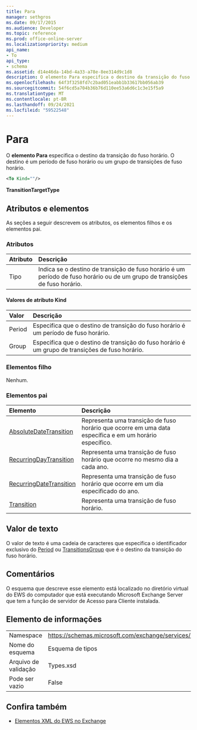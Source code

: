 ```yaml
---
title: Para
manager: sethgros
ms.date: 09/17/2015
ms.audience: Developer
ms.topic: reference
ms.prod: office-online-server
ms.localizationpriority: medium
api_name:
- To
api_type:
- schema
ms.assetid: d14e46da-14bd-4a33-a78e-8ee314d9c1d8
description: O elemento Para especifica o destino da transição do fuso horário. O destino é um período de fuso horário ou um grupo de transições de fuso horário.
ms.openlocfilehash: 64f3f3258fd7c2bad051eabb1b33617bb056ab39
ms.sourcegitcommit: 54f6cd5a704b36b76d110ee53a6d6c1c3e15f5a9
ms.translationtype: MT
ms.contentlocale: pt-BR
ms.lasthandoff: 09/24/2021
ms.locfileid: "59522548"
---
```

# <a name="to"></a>Para

O **elemento Para** especifica o destino da transição do fuso horário. O destino é um período de fuso horário ou um grupo de transições de fuso horário. 
  
```xml
<To Kind=""/>
```

 **TransitionTargetType**
## <a name="attributes-and-elements"></a>Atributos e elementos

As seções a seguir descrevem os atributos, os elementos filhos e os elementos pai.
  
### <a name="attributes"></a>Atributos

|**Atributo**|**Descrição**|
|:-----|:-----|
|Tipo  <br/> |Indica se o destino de transição de fuso horário é um período de fuso horário ou de um grupo de transições de fuso horário.  <br/> |
   
#### <a name="kind-attribute-values"></a>Valores de atributo Kind

|**Valor**|**Descrição**|
|:-----|:-----|
|Period  <br/> |Especifica que o destino de transição do fuso horário é um período de fuso horário.  <br/> |
|Group  <br/> |Especifica que o destino de transição do fuso horário é um grupo de transições de fuso horário.  <br/> |
   
### <a name="child-elements"></a>Elementos filho

Nenhum.
  
### <a name="parent-elements"></a>Elementos pai

|**Elemento**|**Descrição**|
|:-----|:-----|
|[AbsoluteDateTransition](absolutedatetransition.md) <br/> |Representa uma transição de fuso horário que ocorre em uma data específica e em um horário específico.  <br/> |
|[RecurringDayTransition](recurringdaytransition.md) <br/> |Representa uma transição de fuso horário que ocorre no mesmo dia a cada ano.  <br/> |
|[RecurringDateTransition](recurringdatetransition.md) <br/> |Representa uma transição de fuso horário que ocorre em um dia especificado do ano.  <br/> |
|[Transition](transition.md) <br/> |Representa uma transição de fuso horário.  <br/> |
   
## <a name="text-value"></a>Valor de texto

O valor de texto é uma cadeia de caracteres que especifica o identificador exclusivo do [Period](period.md) ou [TransitionsGroup](transitionsgroup.md) que é o destino da transição do fuso horário. 
  
## <a name="remarks"></a>Comentários

O esquema que descreve esse elemento está localizado no diretório virtual do EWS do computador que está executando Microsoft Exchange Server que tem a função de servidor de Acesso para Cliente instalada.
  
## <a name="element-information"></a>Elemento de informações

|||
|:-----|:-----|
|Namespace  <br/> |https://schemas.microsoft.com/exchange/services/2006/types  <br/> |
|Nome do esquema  <br/> |Esquema de tipos  <br/> |
|Arquivo de validação  <br/> |Types.xsd  <br/> |
|Pode ser vazio  <br/> |False  <br/> |
   
## <a name="see-also"></a>Confira também



- [Elementos XML do EWS no Exchange](ews-xml-elements-in-exchange.md)

